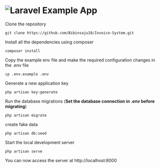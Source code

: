 # ![Laravel Example App](logo.png)

Clone the repository

    git clone https://github.com/Bibinsaju18/Invoice-System.git

Install all the dependencies using composer

    composer install

Copy the example env file and make the required configuration changes in the .env file

    cp .env.example .env

Generate a new application key

    php artisan key:generate

Run the database migrations (**Set the database connection in .env before migrating**)

    php artisan migrate

create fake data

    php artisan db:seed

Start the local development server

    php artisan serve

You can now access the server at http://localhost:8000

 
